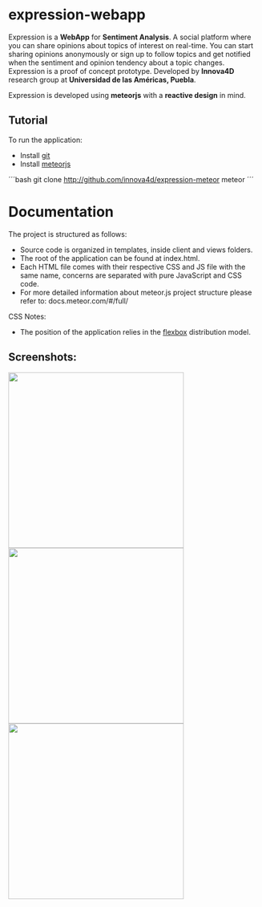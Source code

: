 # expression-webapp

Expression is a **WebApp** for **Sentiment Analysis**. A social platform where you can share opinions about topics of interest on real-time. You can start sharing opinions anonymously or sign up to follow topics and get notified when the sentiment and opinion tendency about a topic changes. Expression is a proof of concept prototype. Developed by **Innova4D** research group at **Universidad de las Américas, Puebla**.

Expression is developed using **meteorjs** with a **reactive design** in mind.

## Tutorial

To run the application:

- Install [git](https://git-scm.com/book/en/v2/Getting-Started-Installing-Git)
- Install [meteorjs](https://www.meteor.com/)

´´´bash
git clone http://github.com/innova4d/expression-meteor
meteor
´´´

# Documentation

The project is structured as follows:

- Source code is organized in templates, inside client and views folders.
- The root of the application can be found at index.html.
- Each HTML file comes with their respective CSS and JS file with the same name, concerns are separated with pure JavaScript and CSS code.
- For more detailed information about meteor.js project structure please refer to: docs.meteor.com/#/full/

CSS Notes:
- The position of the application relies in the [flexbox](https://css-tricks.com/snippets/css/a-guide-to-flexbox/) distribution model.

## Screenshots:

<img src="http://www.innova4d.mx/wp-content/uploads/2015/06/exp1.png" width="350px"/>
<img src="http://www.innova4d.mx/wp-content/uploads/2015/06/exp2.png" width="350px"/>
<img src="http://www.innova4d.mx/wp-content/uploads/2015/06/exp3.png" width="350px"/>
